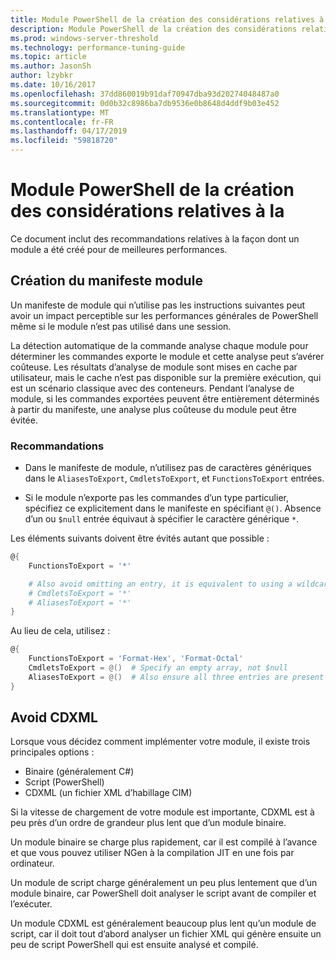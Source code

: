 ```yaml
---
title: Module PowerShell de la création des considérations relatives à la
description: Module PowerShell de la création des considérations relatives à la
ms.prod: windows-server-threshold
ms.technology: performance-tuning-guide
ms.topic: article
ms.author: JasonSh
author: lzybkr
ms.date: 10/16/2017
ms.openlocfilehash: 37dd860019b91daf70947dba93d20274048487a0
ms.sourcegitcommit: 0d0b32c8986ba7db9536e0b8648d4ddf9b03e452
ms.translationtype: MT
ms.contentlocale: fr-FR
ms.lasthandoff: 04/17/2019
ms.locfileid: "59818720"
---
```

# <a name="powershell-module-authoring-considerations"></a>Module PowerShell de la création des considérations relatives à la

Ce document inclut des recommandations relatives à la façon dont un module a été créé pour de meilleures performances.

## <a name="module-manifest-authoring"></a>Création du manifeste module

Un manifeste de module qui n’utilise pas les instructions suivantes peut avoir un impact perceptible sur les performances générales de PowerShell même si le module n’est pas utilisé dans une session.

La détection automatique de la commande analyse chaque module pour déterminer les commandes exporte le module et cette analyse peut s’avérer coûteuse.
Les résultats d’analyse de module sont mises en cache par utilisateur, mais le cache n’est pas disponible sur la première exécution, qui est un scénario classique avec des conteneurs.
Pendant l’analyse de module, si les commandes exportées peuvent être entièrement déterminés à partir du manifeste, une analyse plus coûteuse du module peut être évitée.

### <a name="guidelines"></a>Recommandations

* Dans le manifeste de module, n’utilisez pas de caractères génériques dans le `AliasesToExport`, `CmdletsToExport`, et `FunctionsToExport` entrées.

* Si le module n’exporte pas les commandes d’un type particulier, spécifiez ce explicitement dans le manifeste en spécifiant `@()`.
Absence d’un ou `$null` entrée équivaut à spécifier le caractère générique `*`.

Les éléments suivants doivent être évités autant que possible :

```PowerShell
@{
    FunctionsToExport = '*'

    # Also avoid omitting an entry, it is equivalent to using a wildcard
    # CmdletsToExport = '*'
    # AliasesToExport = '*'
}
```

Au lieu de cela, utilisez :

```PowerShell
@{
    FunctionsToExport = 'Format-Hex', 'Format-Octal'
    CmdletsToExport = @()  # Specify an empty array, not $null
    AliasesToExport = @()  # Also ensure all three entries are present
}
```

## <a name="avoid-cdxml"></a>Avoid CDXML

Lorsque vous décidez comment implémenter votre module, il existe trois principales options :

* Binaire (généralement C#)
* Script (PowerShell)
* CDXML (un fichier XML d’habillage CIM)

Si la vitesse de chargement de votre module est importante, CDXML est à peu près d’un ordre de grandeur plus lent que d’un module binaire.

Un module binaire se charge plus rapidement, car il est compilé à l’avance et que vous pouvez utiliser NGen à la compilation JIT en une fois par ordinateur.

Un module de script charge généralement un peu plus lentement que d’un module binaire, car PowerShell doit analyser le script avant de compiler et l’exécuter.

Un module CDXML est généralement beaucoup plus lent qu’un module de script, car il doit tout d’abord analyser un fichier XML qui génère ensuite un peu de script PowerShell qui est ensuite analysé et compilé.

